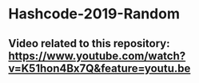# Hashcode-2019-Random
## Video related to this repository: https://www.youtube.com/watch?v=K51hon4Bx7Q&feature=youtu.be
